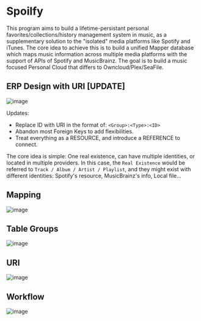 # Spoilfy
This program aims to build a lifetime-persistant personal favorites/collections/history management system in music,
as a supplementary solution to the "isolated" media platforms like Spotify and iTunes.
The core idea to achieve this is to build a unified Mapper database which maps music information across multiple media platforms with the support of APIs of Spotify and MusicBrainz.
The goal is to build a music focused Personal Cloud that differs to Owncloud/Plex/SeaFile.

## ERP Design with URI [UPDATE]

![image](https://user-images.githubusercontent.com/14041622/50371963-0975ea00-0600-11e9-92ce-8cc0daae8c34.png)


Updates:
- Replace ID with URI in the format of: `<Group>:<Type>:<ID>`
- Abandon most Foreign Keys to add flexibilities.
- Treat everything as a RESOURCE, and introduce a REFERENCE to connect.

The core idea is simple:
One real existence, can have multiple identities, or located in multiple providers.
In this case, the `Real Existence` would be referred to `Track / Album / Artist / Playlist`,
and they might exist with different identities: Spotify's resource, MusicBrainz's info, Local file...

## Mapping
![image](https://user-images.githubusercontent.com/14041622/50376934-8aa89d80-064f-11e9-823d-f9a633ff5352.png)



## Table Groups
![image](https://user-images.githubusercontent.com/14041622/50376930-7fee0880-064f-11e9-8c7d-35b88a457bb6.png)



## URI
![image](https://user-images.githubusercontent.com/14041622/50376940-a3b14e80-064f-11e9-89b9-5e49797b6c79.png)


## Workflow
![image](https://user-images.githubusercontent.com/14041622/50376937-92684200-064f-11e9-9d2b-0a35ef093870.png)

